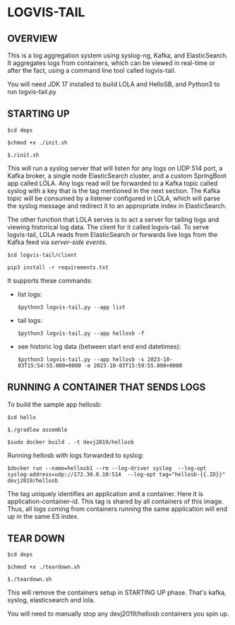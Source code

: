 # LOGVIS-TAIL

## OVERVIEW

This is a log aggregation system using syslog-ng, Kafka, and ElasticSearch.
It aggregates logs from containers, which can be viewed in real-time or after the fact, using a command line tool called logvis-tail.

You will need JDK 17 installed to build LOLA and HelloSB, and Python3 to run logvis-tail.py

## STARTING UP

`$cd deps`

`$chmod +x ./init.sh`

`$./init.sh`

This will run a syslog server that will listen for any logs on UDP 514 port,
a Kafka broker, a single node ElasticSearch cluster, and a custom SpringBoot app called LOLA.
Any logs read will be forwarded to a Kafka topic called syslog with a key that is the tag
mentioned in the next section.
The Kafka topic will be consumed by a listener configured in LOLA, which will parse the syslog message and redirect it to an appropriate index in ElasticSearch.

The other function that LOLA serves is to act a server for tailing logs and viewing historical log data.
The client for it called logvis-tail.
To serve logvis-tail, LOLA reads from ElasticSearch or forwards live logs from the Kafka feed via *server-side events*.

`$cd logvis-tail/client`

 `pip3 install -r requirements.txt`  

It supports these commands:

 - list logs:
   
    `$python3 logvis-tail.py --app list`
   
 - tail logs:
   
    `$python3 logvis-tail.py --app hellosb -f`
   
 - see historic log data (between start end end datetimes):
   
    `$python3 logvis-tail.py --app hellosb -s 2023-10-03T15:54:55.000+0000 -e 2023-10-03T15:59:55.000+0000`   

## RUNNING A CONTAINER THAT SENDS LOGS

To build the sample app hellosb:

`$cd hello`

`$./gradlew assemble`

`$sudo docker build . -t devj2019/hellosb`

Running hellosb with logs forwarded to syslog:

`$docker run --name=hellosb1 --rm --log-driver syslog 
    --log-opt syslog-address=udp://172.30.0.10:514 
    --log-opt tag="hellosb-{{.ID}}" devj2019/hellosb`

The tag uniquely identifies an application and a container. Here it is application-container-id. This tag is shared by all containers of this image.
Thus, all logs coming from containers running the same application will end up in the same ES index.

## TEAR DOWN

`$cd deps`

`$chmod +x ./teardown.sh`

`$./teardown.sh`

This will remove the containers setup in STARTING UP phase.
That's kafka, syslog, elasticsearch and lola.

You will need to manually stop any devj2019/hellosb containers you spin up.
